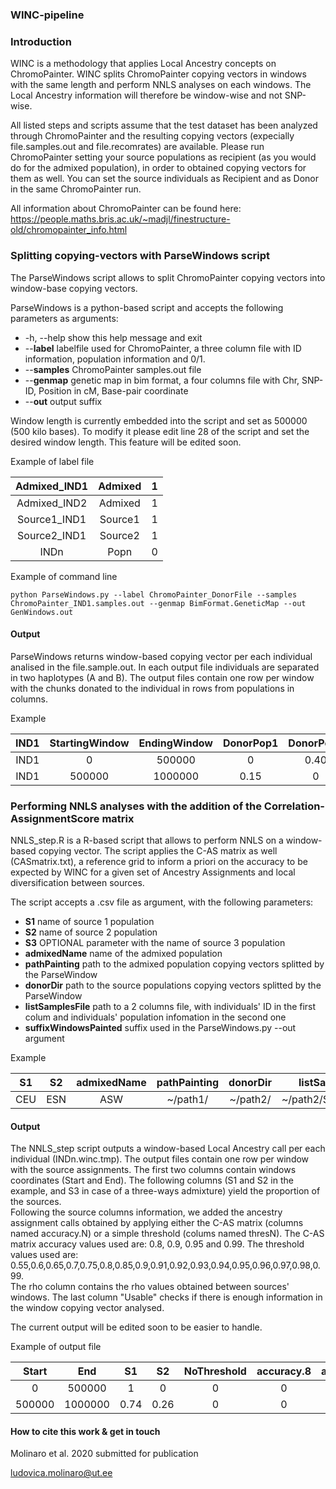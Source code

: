 ### WINC-pipeline

### Introduction

WINC is a methodology that applies Local Ancestry concepts on ChromoPainter. WINC splits ChromoPainter copying vectors in windows with the same length and perform NNLS analyses on each windows. The Local Ancestry information will therefore be window-wise and not SNP-wise.  


All listed steps and scripts assume that the test dataset has been analyzed through ChromoPainter and the resulting copying vectors (expecially file.samples.out and file.recomrates) are available. Please run ChromoPainter setting your source populations as recipient (as you would do for the admixed population), in order to obtained copying vectors for them as well. You can set the source individuals as Recipient and as Donor in the same ChromoPainter run.   


All information about ChromoPainter can be found here: https://people.maths.bris.ac.uk/~madjl/finestructure-old/chromopainter_info.html  


### Splitting copying-vectors with ParseWindows script

The ParseWindows script allows to split ChromoPainter copying vectors into window-base copying vectors.  

ParseWindows is a python-based script and accepts the following parameters as arguments:  
  
  

*  -h, --help            show this help message and exit
*  --**label**           labelfile used for ChromoPainter, a three column file with ID information, population information and 0/1. 
*  --**samples**         ChromoPainter samples.out file 
*  --**genmap**          genetic map in bim format, a four columns file with Chr, SNP-ID, Position in cM, Base-pair coordinate
*  --**out**             output suffix  

Window length is currently embedded into the script and set as 500000 (500 kilo bases). To modify it please edit line 28 of the script and set the desired window length. This feature will be edited soon.  
  
  
    
Example of label file  
  
  

| Admixed_IND1 | Admixed | 1 |
|:------------:|:-------:|:-:|
| Admixed_IND2 | Admixed | 1 |
| Source1_IND1 | Source1 | 1 |
| Source2_IND1 | Source2 | 1 |
| INDn | Popn | 0 |  

                      
Example of command line  

`python ParseWindows.py --label ChromoPainter_DonorFile --samples ChromoPainter_IND1.samples.out --genmap BimFormat.GeneticMap --out GenWindows.out`  
  
    
    
#### Output

ParseWindows returns window-based copying vector per each individual analised in the file.sample.out. In each output file individuals are separated in two haplotypes (A and B).
The output files contain one row per window with the chunks donated to the individual in rows from populations in columns.  


Example 

| IND1 | StartingWindow | EndingWindow | DonorPop1 | DonorPop2 | DonorPopN |
|:----:|:--------------:|:------------:|:---------:|:---------:|:---------:|
| IND1 | 0 | 500000 | 0 | 0.40 | 0.85 | 2.7 |
| IND1 | 500000 | 1000000 | 0.15 | 0 | 1.35 |  

### Performing NNLS analyses with the addition of the Correlation-AssignmentScore matrix

NNLS_step.R is a R-based script that allows to perform NNLS on a window-based copying vector. The script applies the C-AS matrix as well (CASmatrix.txt), a reference grid to inform a priori on the accuracy to be expected by WINC for a given set of Ancestry Assignments and local diversification between sources.  

The script accepts a .csv file as argument, with the following parameters:  

* **S1**	             name of source 1 population
* **S2**	             name of source 2 population
* **S3**               OPTIONAL parameter with the name of source 3 population
* **admixedName**	     name of the admixed population
* **pathPainting**	   path to the admixed population copying vectors splitted by the ParseWindow 
* **donorDir**	       path to the source populations copying vectors splitted by the ParseWindow 
* **listSamplesFile**	 path to a 2 columns file,  with individuals' ID in the first colum and individuals' population infomation in the second one
* **suffixWindowsPainted** suffix used in the ParseWindows.py	--out argument

Example  

| S1 | S2 | admixedName | pathPainting | donorDir | listSamplesFile |
|:--:|:--:|:-----------:|:------------:|:--------:|:---------------:|
| CEU  |  ESN  |   ASW  |  ~/path1/  | ~/path2/ | ~/path2/SampleList.txt |


#### Output 

The NNLS_step script outputs a window-based Local Ancestry call per each individual (INDn.winc.tmp). The output files contain one row per window with the source assignments. The first two columns contain windows coordinates (Start and End). The following columns (S1 and S2 in the example, and S3 in case of a three-ways admixture) yield the proportion of the sources.  
Following the source columns information, we added the ancestry assignment calls obtained by applying either the C-AS matrix (columns named accuracy.N) or a simple threshold (colums named thresN). The C-AS matrix accuracy values used are: 0.8, 0.9, 0.95 and 0.99. The threshold values used are: 0.55,0.6,0.65,0.7,0.75,0.8,0.85,0.9,0.91,0.92,0.93,0.94,0.95,0.96,0.97,0.98,0.99.  
The rho column contains the rho values obtained between sources' windows. The last column "Usable" checks if there is enough information in the window copying vector analysed.

The current output will be edited soon to be easier to handle.  

Example of output file  


| Start | End | S1 | S2 | NoThreshold | accuracy.8 | accuracy.N | thres0.55 | thresN | rho | Usable | 
|:-----:|:-----:|:-----:|:-----:|:-----:|:-----:|:-----:|:-----:|:-----:|:-----:|:-----:|
|   0   | 500000|1|0|0|0|0|0|0|-0.11|Y|
|500000|1000000|0.74|0.26|0|0|0|NA|NA|-0.12|Y|  

 
 
#### How to cite this work & get in touch

Molinaro et al. 2020 submitted for publication  

ludovica.molinaro@ut.ee
